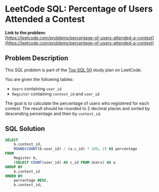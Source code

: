 # LeetCode SQL: Percentage of Users Attended a Contest

**Link to the problem:**  
[https://leetcode.com/problems/percentage-of-users-attended-a-contest](https://leetcode.com/problems/percentage-of-users-attended-a-contest)

## Problem Description

This SQL problem is part of the [Top SQL 50](https://leetcode.com/study-plan/top-sql-50/) study plan on LeetCode.

You are given the following tables:

- `Users` containing `user_id`
- `Register` containing `contest_id` and `user_id`

The goal is to calculate the percentage of users who registered for each contest. The result should be rounded to 2 decimal places and sorted by descending percentage and then by `contest_id`.

## SQL Solution

```sql
SELECT 
    b.contest_id, 
    ROUND(COUNT(b.user_id) / (a.c_id) * 100, 2) AS percentage
FROM 
    Register b, 
    (SELECT COUNT(user_id) AS c_id FROM Users) AS a
GROUP BY 
    b.contest_id
ORDER BY 
    percentage DESC, 
    b.contest_id;
